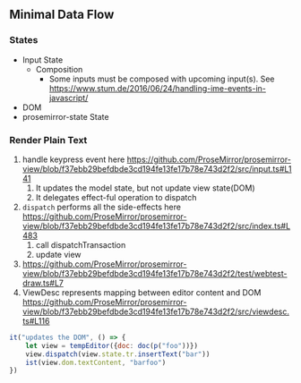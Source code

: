 ## Minimal Data Flow

### States
- Input State
  - Composition
    - Some inputs must be composed with upcoming input(s). See https://www.stum.de/2016/06/24/handling-ime-events-in-javascript/
- DOM
- prosemirror-state State

### Render Plain Text

1. handle keypress event here https://github.com/ProseMirror/prosemirror-view/blob/f37ebb29befdbde3cd194fe13fe17b78e743d2f2/src/input.ts#L141
   1. It updates the model state, but not update view state(DOM)
   2. It delegates effect-ful operation to dispatch
2. `dispatch` performs all the side-effects here https://github.com/ProseMirror/prosemirror-view/blob/f37ebb29befdbde3cd194fe13fe17b78e743d2f2/src/index.ts#L483
   1. call dispatchTransaction
   2. update view
3. https://github.com/ProseMirror/prosemirror-view/blob/f37ebb29befdbde3cd194fe13fe17b78e743d2f2/test/webtest-draw.ts#L7
4. ViewDesc represents mapping between editor content and DOM https://github.com/ProseMirror/prosemirror-view/blob/f37ebb29befdbde3cd194fe13fe17b78e743d2f2/src/viewdesc.ts#L116

```js
it("updates the DOM", () => {
    let view = tempEditor({doc: doc(p("foo"))})
    view.dispatch(view.state.tr.insertText("bar"))
    ist(view.dom.textContent, "barfoo")
})
```
